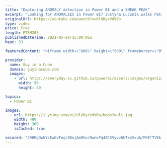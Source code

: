 ```yaml
---
title: "Exploring ANOMALY detection in Power BI and a SNEAK PEAK"
excerpt: "Looking for ANOMALIES in Power BI? Justyna Lucznik walks Patrick through the new anomaly detection in Power BI and gives a SNEAK PEAK at what's coming!  Anomaly detection:  https://docs.microsoft.com/power-bi/visuals/power-bi-visualization-anomaly-detection  📢 Become a member: https://guyinacu.be/membership"
originalUrl: https://youtube.com/watch?v=Hl8DyrVdV6o
type: video
price: Free
length: PT8M20S
publishedDateTime: 2021-05-26T15:00:06Z
heat: 53

featuredContent: "<iframe width=\"800\" height=\"500\" frameborder=\"0\" src=\"https://www.youtube.com/embed/Hl8DyrVdV6o\" allow=\"accelerometer; autoplay; encrypted-media; gyroscope; picture-in-picture\" allowfullscreen></iframe>"

provider:
  name: Guy in a Cube
  domain: guyinacube.com
  images:
    - url: https://everyday-cc.github.io/powerbi/assets/images/organizations/guyinacube.com-50x50.jpg
      width: 50
      height: 50

topics:
  - Power BI

images:
  - url: https://i.ytimg.com/vi/Hl8DyrVdV6o/hqdefault.jpg
    width: 480
    height: 360
    isCached: true

secured: "29HEgOwUYsEwKvFoq/OGojAm0ho/NwnePq48CSVyvv6UTxsVxuA/PKEfTV8kfu90kdwo95kt/I6ymxScUAY3uIF5aHM9yIrUzrq5Kxh3ekd/P8IK7vqMkJGF+XCmV5o2CTAbDkzsHTtlqYPBDVOfKlN4zHOJBpXCVZWt/hqGMbnJ6Wq3hML+1444pzerCyprJqz13XKpI7eqoS8SxAx4hOspR8EiGDN3RKHx7C3hQ6ZXtTofSegSpq3gZWoTjdtVMhdWtWTbdo/yfOYhTR92RPYt/WSt/iWYWay6UW/ehb7qUj5aehGlnJqoWp+rgnV43G/XtcTx5TOtwBFZ/933Ug9Dtl5mPp2DBEIZTLL4SReAWpmr9Lpeszou8Tm1isldLqXKmdk9hSYo8CW9NX4MMFhWiHjBtQgVV88gCpakh50=;bKDxn6SHQ0wNGsKBsxGXoQ=="
---
```


